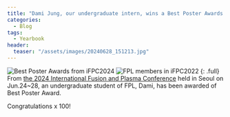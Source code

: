 ```yaml
---
title: "Dami Jung, our undergraduate intern, wins a Best Poster Awards from iFPC2024!"
categories:
  - Blog
tags:
  - Yearbook
header:
  teaser: "/assets/images/20240628_151213.jpg"
---
```


![Best Poster Awards from iFPC2024]({{site.url}}/assets/images/Best_Post_Award_2024iFPC_DamiJung.jpg)
![FPL members in iFPC2022]({{site.url}}/assets/images/20240628_151213.jpg)
{: .full}
From [the 2024 International Fusion and Plasma Conference](https://i-fpc.org/2024/) held in Seoul on Jun.24~28, an undergraduate student of FPL, Dami, has been awarded of Best Poster Award.

Congratulations x 100!
